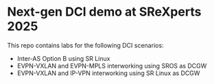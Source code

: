 # Next-gen DCI demo at SReXperts 2025

This repo contains labs for the following DCI scenarios:

- Inter-AS Option B using SR Linux
- EVPN-VXLAN and EVPN-MPLS interworking using SROS as DCGW
- EVPN-VXLAN and IP-VPN interworking using SR Linux as DCGW
